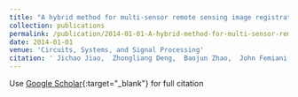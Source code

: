 ```yaml
---
title: "A hybrid method for multi-sensor remote sensing image registration based on salience region"
collection: publications
permalink: /publication/2014-01-01-A-hybrid-method-for-multi-sensor-remote-sensing-image-registration-based-on-salience-region
date: 2014-01-01
venue: 'Circuits, Systems, and Signal Processing'
citation: ' Jichao Jiao,  Zhongliang Deng,  Baojun Zhao,  John Femiani,  Xin Wang, &quot;A hybrid method for multi-sensor remote sensing image registration based on salience region.&quot; Circuits, Systems, and Signal Processing, 2014.'
---
```

Use [Google Scholar](https://scholar.google.com/scholar?q=A+hybrid+method+for+multi+sensor+remote+sensing+image+registration+based+on+salience+region){:target="_blank"} for full citation